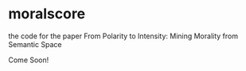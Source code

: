 # moralscore
the code for the paper From Polarity to Intensity: Mining Morality from Semantic Space

Come Soon!
